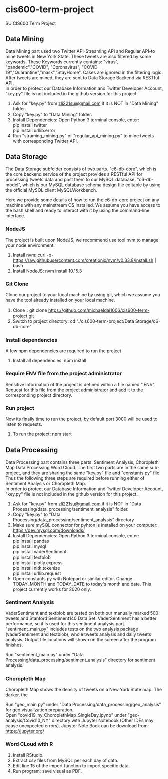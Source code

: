 # cis600-term-project
SU CIS600 Term Project


## Data Mining
Data Mining part used two Twitter API-Streaming API and Regular API-to mine tweets in New York State. These tweets are also filtered by some keywords. These Keywords currently contains: "virus", "pandemic","COVID", "Coronavirus", "COVID-19","Quarantine","mask","StayHome". Cases are ignored in the filtering logic. After tweets are mined, they are sent to Data Storage Backend via RESTful API.  
In order to protect our Database Information and Twitter Developer Account, "key.py" file is not included in the github version for this project.  

1. Ask for "key.py" from zli221su@gmail.com if it is NOT in "Data Mining" folder.  
2. Copy "key.py" to "Data Mining" folder.  
3. Install Dependencies: Open Python 3 terminal console, enter:  
  pip install twitter  
  pip install urllib.error  
4. Run "straming_mining.py" or "regular_api_mining.py" to mine tweets with corresponding  Twitter API.


## Data Storage
The Data Storage subfolder consists of two parts. "c6-db-core", which is the core backend service of the project provides a RESTful API for processing tweets data and post them to our MySQL database. "c6-db-model", which is our MySQL database schema design file editable by using the official MySQL client MySQLWorkbench.

Here we provide some details of how to run the c6-db-core project on any machine with any mainstream OS installed. We assume you have access to the bash shell and ready to interact with it by using the command-line interface.

### NodeJS
The project is built upon NodeJS, we recommend use tool nvm to manage your node environment.

1. Install nvm:	 curl -o- https://raw.githubusercontent.com/creationix/nvm/v0.33.8/install.sh | bash 
2. Install NodeJS: nvm install 10.15.3

### Git Clone
Clone our project to your local machine by using git, which we assume you have the tool already installed on your local machine.

1. Clone：git clone https://github.com/michaeldai1006/cis600-term-project.git
2. Switch to project directory: cd "./cis600-term-project/Data Storage/c6-db-core"

### Install dependencies
A few npm dependencies are required to run the project
1. Install all dependencies: npm install

### Require ENV file from the project administrator
Sensitive information of the project is defined within a file named ".ENV". Request for this file from the project administrator and add it to the corresponding project directory.

### Run project
Now its finally time to run the project, by default port 3000 will be used to listen to requests.
1. To run the project: npm start  


## Data Processing
Data Processing part contains three parts: Sentiment Analysis, Choropleth Map Data Processing Word Cloud. The first two parts are in the same sub-project, and they are sharing the same "key.py" file and "constants.py" file. Thus the following three steps are required before running either of Sentiment Analysis or Choropleth Map.  
In order to protect our Database Information and Twitter Developer Account, "key.py" file is not included in the github version for this project.  

1. Ask for "key.py" from zli221su@gmail.com if it is NOT in "Data Processing/data_processing/sentiment_analysis" folder.  
2. Copy "key.py" to "Data Processing/data_processing/sentiment_analysis" directory  
3. Make sure mySQL connector for pyhton is installed on your computer: https://dev.mysql.com/downloads/  
3. Install Dependencies: Open Python 3 terminal console, enter:  
  pip install pandas  
  pip install mysql  
  pip install vaderSentiment  
  pip install textblob  
  pip install plotly.express  
  pip install nltk.tokenize  
  pip install urllib.request  
4. Open constants.py with Notepad or similar editor. Change TODAY_MONTH and TODAY_DATE to today's month and date. This project currently works for 2020 only.  
  
### Sentiment Analysis
VaderSentiment and textblob are tested on both our manually marked 500 tweets and Stanford Sentiment140 Data Set. VaderSentiment has a better performance, so it is used for this sentiment analysis part. "sentiment_main.py" includes tests on the two analysis package (vaderSentiment and textblob), whole tweets analysis and daily tweets analysis. Output file locations will shown on the screen after the program finishes.  

Run "sentiment_main.py" under "Data Processing/data_processing/sentiment_analysis" directory for sentiment analysis.  

### Choropleth Map
Choropleth Map shows the density of tweets on a New York State map. The darker, the 

Run "geo_main.py" under "Data Processing/data_processing/geo_analysis" for geo visualization preparation.  
Open "covid19_ny_ChoroplethMap_SingleDay.ipynb" under "geo-analysis/Covid10_NY" directory with Jupyter Notebook (Other IDEs may cause unexpected errors). Jupyter Note Book can be download from: https://jupyter.org/  

### Word CLoud with R
1. Install RStudio.
2. Extract csv files from MySQL per each day of data.
3. Edit line 15 of the import function to import specific data.
4. Run program; save visual as PDF.
